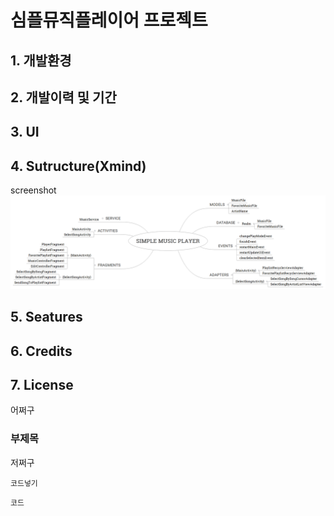 # 심플뮤직플레이어 프로젝트
## 1. 개발환경
## 2. 개발이력 및 기간
## 3. UI
## 4. Sutructure(Xmind)
screenshot
![screensh](https://github.com/HyunjuLee521/MusicPlayerProject/blob/master/structure.png)

## 5. Seatures
## 6. Credits
## 7. License




어쩌구

### 부제목
저쩌구

```
코드넣기

```
    코드